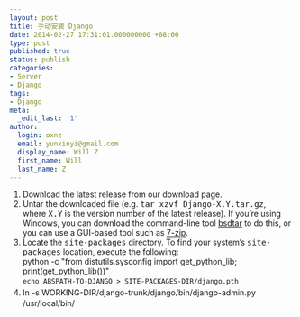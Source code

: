 ```yaml
---
layout: post
title: 手动安装 Django
date: 2014-02-27 17:31:01.000000000 +08:00
type: post
published: true
status: publish
categories:
- Server
- Django
tags:
- Django
meta:
  _edit_last: '1'
author:
  login: oxnz
  email: yunxinyi@gmail.com
  display_name: Will Z
  first_name: Will
  last_name: Z
---
```

<ol>
<li>Download the latest release from our download page.</li>
<li>Untar the downloaded file (e.g. <tt>tar xzvf Django-X.Y.tar.gz</tt>, where <tt>X.Y</tt> is the version number of the latest release). If you’re using Windows, you can download the command-line tool <a href="http://gnuwin32.sourceforge.net/packages/bsdtar.htm">bsdtar</a> to do this, or you can use a GUI-based tool such as <a href="http://www.7-zip.org/">7-zip</a>.</li>
<li>Locate the <tt>site-packages</tt> directory. To find your system’s <tt>site-packages</tt> location, execute the following:<br />
python -c "from distutils.sysconfig import get_python_lib; print(get_python_lib())"<br />
<span style="font-family: Consolas, Monaco, monospace; font-size: 12px; line-height: 18px;">echo ABSPATH-TO-DJANGO &gt; SITE-PACKAGES-DIR/django.pth</span></li>
<li><span style="line-height: 1.5em;">ln -s WORKING-DIR/django-trunk/django/bin/django-admin.py /usr/local/bin/</span></li>
</ol>
